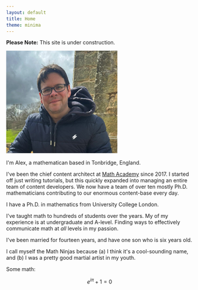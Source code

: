 ```yaml
---
layout: default
title: Home
theme: minima
---
```


**Please Note:** This site is under construction.

<img class="float-image-left" src="assets/images/profile.jpg" width = "300px">

I'm Alex, a mathematican based in Tonbridge, England. 

I've been the chief content architect at [Math Academy](/math-academy.html) since 2017. I started off just writing tutorials, but this quickly expanded into managing an entire team of content developers. We now have a team of over ten mostly Ph.D. mathematicians contributing to our enormous content-base every day.  

I have a Ph.D. in mathematics from University College London. 

I've taught math to hundreds of students over the years. My of my experience is at undergraduate and A-level. Finding ways to effectively communicate math at *all* levels in my passion.

I've been married for fourteen years, and have one son who is six years old.  

I call myself the Math Ninjas because (a) I think it's a cool-sounding name, and (b) I was a pretty good martial artist in my youth.

Some math:

$$
e^{i\pi} + 1 = 0
$$